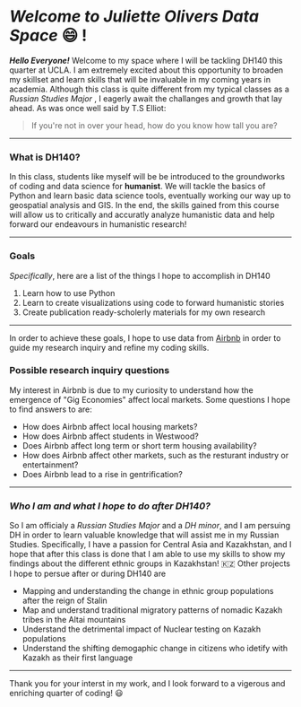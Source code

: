 # __*Welcome to Juliette Olivers Data Space*__ :smile: !
*__Hello Everyone!__* Welcome to my space where I will be tackling DH140 this quarter at UCLA. 
I am extremely excited about this opportunity to broaden my skillset and learn skills that will be invaluable in my coming years in academia.
Although this class is quite different from my typical classes as a _Russian Studies Major_ , 
I eagerly await the challanges and growth that lay ahead.
  As was once well said by T.S Elliot:
>If you're not in over your head,
>how do you know how tall you are?
___ 
### What is DH140?
In this class, students like myself will be be introduced to the groundworks of coding and data science for __humanist__. We will tackle the basics of Python and learn basic data science tools, eventually working our way up to geospatial analysis and GIS. In the end, the skills gained from this course will allow us to critically and accuratly analyze humanistic data and help forward our endeavours in humanistic research!
___
### Goals
_Specifically_, here are a list of the things I hope to accomplish in DH140
1. Learn how to use Python 
2. Learn to create visualizations using code to forward humanistic stories
3. Create publication ready-scholerly materials for my own research 

___

In order to achieve these goals, I hope to use data from [Airbnb](http://insideairbnb.com/get-the-data.html)
 in order to guide my research inquiry and refine my coding skills.
### Possible research inquiry questions
My interest in Airbnb is due to my curiosity to understand how the emergence of "Gig Economies" affect local markets.
Some questions I hope to find answers to are:
* How does Airbnb affect local housing markets?
* How does Airbnb affect students in Westwood?
* Does Airbnb affect long term or short term housing availability?
* How does Airbnb affect other markets, such as the resturant industry or entertainment? 
* Does Airbnb lead to a rise in gentrification?

___

### _**Who I am and what I hope to do after DH140?**_
So I am officialy a *Russian Studies Major* and a *DH minor*, and I am persuing DH in order to learn valuable knowledge that will assist me in my Russian Studies. Specifically, I have a passion for Central Asia and Kazakhstan, and I hope that after this class is done that I am able to use my skills to show my findings about the different ethnic groups in Kazakhstan! :kazakhstan:
Other projects I hope to persue after or during DH140 are
* Mapping and understanding the change in ethnic group populations after the reign of Stalin
* Маp and understand traditional migratory patterns of nomadic Kazakh tribes in the Altai mountains
* Understand the detrimental impact of Nuclear testing on Kazakh populations
* Understand the shifting demogaphic change in citizens who idetify with Kazakh as their first language
___

Thank you for your interst in my work, and I look forward to a vigerous and enriching quarter of coding! :smiley:


